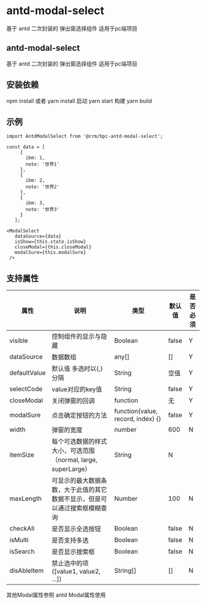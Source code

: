 # antd-modal-select
基于 antd 二次封装的 弹出窗选择组件 适用于pc端项目

## antd-modal-select
基于 antd 二次封装的 弹出窗选择组件 适用于pc端项目

## 安装依赖
npm install 或者 yarn install
启动 yarn start
构建 yarn build

## 示例
 ```
 import AntdModalSelect from '@crm/bpc-antd-modal-select';
 
 const data = [
      {
        ibm: 1,
        note: '世界1'
      },
      {
        ibm: 2,
        note: '世界2'
      },
      {
        ibm: 3,
        note: '世界3'
      }
    ];

 <ModalSelect 
    dataSource={data} 
    isShow={this.state.isShow} 
    closeModal={this.closeModal} 
    modalSure={this.modalSure}
  />
 ```
## 支持属性

属性 | 说明 | 类型 | 默认值 | 是否必须
-|-|-|-|-
visible | 控制组件的显示与隐藏 | Boolean | false | Y
dataSource | 数据数组 | any[] |  [] | Y
defaultValue | 默认值 多选时以(,)分隔 | String | 空值 | Y 
selectCode | value对应的key值 | String | false | Y
closeModal | 关闭弹窗的回调 | function | 无 | Y
modalSure | 点击确定按钮的方法 | function(value, record, index) {} | false | Y
width | 弹窗的宽度 | number | 600 | N
itemSize | 每个可选数据的样式大小，可选范围（normal, large, superLarge） | String |  N
maxLength | 可显示的最大数据条数，大于此值的其它数据不显示，但是可以通过搜索框模糊查询 | Number | 100 | N
checkAll | 是否显示全选按钮 | Boolean | false | N
isMulti | 是否支持多选 | Boolean | false | N
isSearch | 是否显示搜索框 | Boolean | false | N
disAbleItem | 禁止选中的项([value1, value2, ...]) | String[] | [] | N

其他Modal属性参照 antd Modal属性使用
